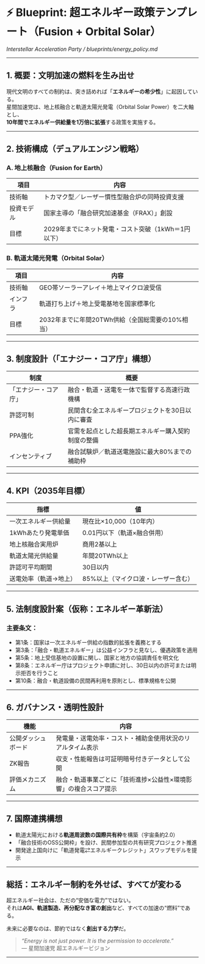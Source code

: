 # ⚡ Blueprint: 超エネルギー政策テンプレート（Fusion + Orbital Solar）  
_Interstellar Acceleration Party / blueprints/energy_policy.md_

---

## 1. 概要：文明加速の燃料を生み出せ

現代文明のすべての制約は、突き詰めれば「**エネルギーの希少性**」に起因している。  
星間加速党は、地上核融合と軌道太陽光発電（Orbital Solar Power）を二大軸とし、  
**10年間でエネルギー供給量を1万倍に拡張**する政策を実施する。

---

## 2. 技術構成（デュアルエンジン戦略）

### A. 地上核融合（Fusion for Earth）

| 項目 | 内容 |
|------|------|
| 技術軸 | トカマク型／レーザー慣性型融合炉の同時投資支援 |
| 投資モデル | 国家主導の「融合研究加速基金（FRAX）」創設 |
| 目標 | 2029年までにネット発電・コスト突破（1kWh＝1円以下） |

### B. 軌道太陽光発電（Orbital Solar）

| 項目 | 内容 |
|------|------|
| 技術軸 | GEO帯ソーラーアレイ＋地上マイクロ波受信 |
| インフラ | 軌道打ち上げ＋地上受電基地を国家標準化 |
| 目標 | 2032年までに年間20TWh供給（全国総需要の10%相当） |

---

## 3. 制度設計（「エナジー・コア庁」構想）

| 制度 | 概要 |
|------|------|
| 「エナジー・コア庁」 | 融合・軌道・送電を一体で監督する高速行政機構 |
| 許認可制 | 民間含む全エネルギープロジェクトを30日以内に審査 |
| PPA強化 | 官需を起点とした超長期エネルギー購入契約制度の整備 |
| インセンティブ | 融合試験炉／軌道送電施設に最大80%までの補助枠 |

---

## 4. KPI（2035年目標）

| 指標 | 値 |
|------|----|
| 一次エネルギー供給量 | 現在比×10,000（10年内） |
| 1kWhあたり発電単価 | 0.01円以下（軌道×融合併用） |
| 地上核融合実用炉 | 商用2基以上 |
| 軌道太陽光供給量 | 年間20TWh以上 |
| 許認可平均期間 | 30日以内 |
| 送電効率（軌道→地上） | 85%以上（マイクロ波・レーザー含む） |

---

## 5. 法制度設計案（仮称：エネルギー革新法）

### 主要条文：

- 第1条：国家は一次エネルギー供給の指数的拡張を義務とする  
- 第3条：「融合・軌道エネルギー」は公益インフラと見なし、優遇政策を適用  
- 第5条：地上受信基地の設置に関し、国家と地方の協調責任を明文化  
- 第8条：エネルギー庁はプロジェクト申請に対し、30日以内の許可または明示拒否を行うこと  
- 第10条：融合・軌道設備の民間再利用を原則とし、標準規格を公開

---

## 6. ガバナンス・透明性設計

| 機能 | 内容 |
|------|------|
| 公開ダッシュボード | 発電量・送電効率・コスト・補助金使用状況のリアルタイム表示 |
| ZK報告 | 収支・性能報告は可証明暗号付きデータとして公開 |
| 評価メカニズム | 融合・軌道事業ごとに「技術進捗×公益性×環境影響」の複合スコア提示 |

---

## 7. 国際連携構想

- 軌道太陽光における**軌道周波数の国際共有枠**を構築（宇宙条約2.0）
- 「融合技術のOSS公開枠」を設け、民間参加型の共有研究プロジェクト推進
- 開発途上国向けに「軌道発電⇄エネルギークレジット」スワップモデルを提示

---

## 総括：エネルギー制約を外せば、すべてが変わる

超エネルギー社会は、ただの“安価な電力”ではない。  
それは**AGI、軌道製造、再分配なき富の創出**など、すべての加速の“燃料”である。

未来に必要なのは、節約ではなく**創出する力学**だ。

> _“Energy is not just power. It is the permission to accelerate.”_  
> ― 星間加速党 超エネルギービジョン

---

